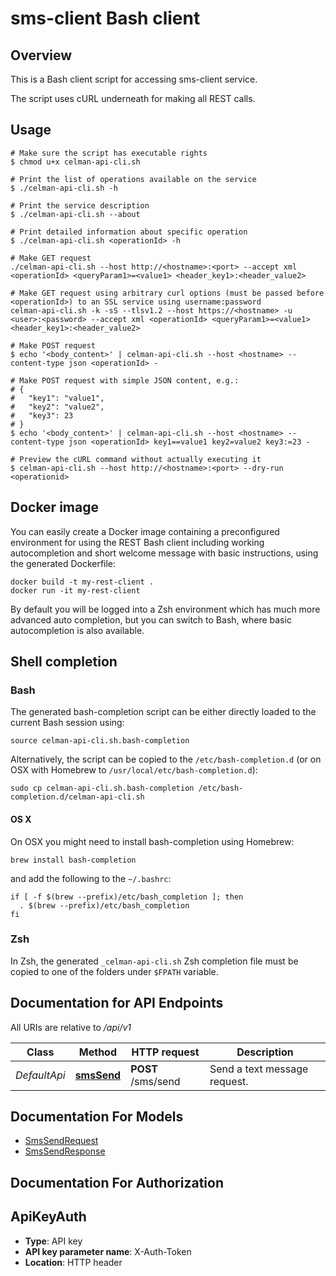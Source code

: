 # sms-client Bash client

## Overview

This is a Bash client script for accessing sms-client service.

The script uses cURL underneath for making all REST calls.

## Usage

```shell
# Make sure the script has executable rights
$ chmod u+x celman-api-cli.sh

# Print the list of operations available on the service
$ ./celman-api-cli.sh -h

# Print the service description
$ ./celman-api-cli.sh --about

# Print detailed information about specific operation
$ ./celman-api-cli.sh <operationId> -h

# Make GET request
./celman-api-cli.sh --host http://<hostname>:<port> --accept xml <operationId> <queryParam1>=<value1> <header_key1>:<header_value2>

# Make GET request using arbitrary curl options (must be passed before <operationId>) to an SSL service using username:password
celman-api-cli.sh -k -sS --tlsv1.2 --host https://<hostname> -u <user>:<password> --accept xml <operationId> <queryParam1>=<value1> <header_key1>:<header_value2>

# Make POST request
$ echo '<body_content>' | celman-api-cli.sh --host <hostname> --content-type json <operationId> -

# Make POST request with simple JSON content, e.g.:
# {
#   "key1": "value1",
#   "key2": "value2",
#   "key3": 23
# }
$ echo '<body_content>' | celman-api-cli.sh --host <hostname> --content-type json <operationId> key1==value1 key2=value2 key3:=23 -

# Preview the cURL command without actually executing it
$ celman-api-cli.sh --host http://<hostname>:<port> --dry-run <operationid>

```

## Docker image

You can easily create a Docker image containing a preconfigured environment
for using the REST Bash client including working autocompletion and short
welcome message with basic instructions, using the generated Dockerfile:

```shell
docker build -t my-rest-client .
docker run -it my-rest-client
```

By default you will be logged into a Zsh environment which has much more
advanced auto completion, but you can switch to Bash, where basic autocompletion
is also available.

## Shell completion

### Bash

The generated bash-completion script can be either directly loaded to the current Bash session using:

```shell
source celman-api-cli.sh.bash-completion
```

Alternatively, the script can be copied to the `/etc/bash-completion.d` (or on OSX with Homebrew to `/usr/local/etc/bash-completion.d`):

```shell
sudo cp celman-api-cli.sh.bash-completion /etc/bash-completion.d/celman-api-cli.sh
```

#### OS X

On OSX you might need to install bash-completion using Homebrew:

```shell
brew install bash-completion
```

and add the following to the `~/.bashrc`:

```shell
if [ -f $(brew --prefix)/etc/bash_completion ]; then
  . $(brew --prefix)/etc/bash_completion
fi
```

### Zsh

In Zsh, the generated `_celman-api-cli.sh` Zsh completion file must be copied to one of the folders under `$FPATH` variable.

## Documentation for API Endpoints

All URIs are relative to */api/v1*

Class | Method | HTTP request | Description
------------ | ------------- | ------------- | -------------
*DefaultApi* | [**smsSend**](docs/DefaultApi.md#smssend) | **POST** /sms/send | Send a text message request.


## Documentation For Models

 - [SmsSendRequest](docs/SmsSendRequest.md)
 - [SmsSendResponse](docs/SmsSendResponse.md)


## Documentation For Authorization


## ApiKeyAuth


- **Type**: API key
- **API key parameter name**: X-Auth-Token
- **Location**: HTTP header

